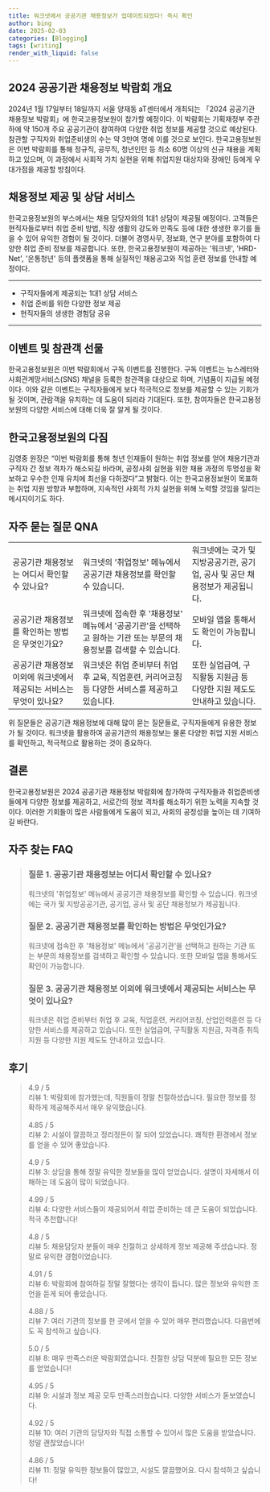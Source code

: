 ```yaml
---
title: 워크넷에서 공공기관 채용정보가 업데이트되었다! 즉시 확인
author: bing
date: 2025-02-03
categories: [Blogging]
tags: [writing]
render_with_liquid: false
---
```



<h2 id='2024_공공기관_채용정보_박람회_개요'>2024 공공기관 채용정보 박람회 개요</h2>

<p>2024년 1월 17일부터 18일까지 서울 양재동 aT센터에서 개최되는 「2024 공공기관 채용정보 박람회」에 한국고용정보원이 참가할 예정이다. 이 박람회는 기획재정부 주관 하에 약 150개 주요 공공기관이 참여하여 다양한 취업 정보를 제공할 것으로 예상된다. 참관할 구직자와 취업준비생의 수는 약 3만여 명에 이를 것으로 보인다. 한국고용정보원은 이번 박람회를 통해 정규직, 공무직, 청년인턴 등 최소 60명 이상의 신규 채용을 계획하고 있으며, 이 과정에서 사회적 가치 실현을 위해 취업지원 대상자와 장애인 등에게 우대가점을 제공할 방침이다.</p>

<h2 id='채용정보_제공_및_상담서비스'>채용정보 제공 및 상담 서비스</h2>

<p>한국고용정보원의 부스에서는 채용 담당자와의 1대1 상담이 제공될 예정이다. 고객들은 현직자들로부터 취업 준비 방법, 직장 생활의 강도와 만족도 등에 대한 생생한 후기를 들을 수 있어 유익한 경험이 될 것이다. 더불어 경영사무, 정보화, 연구 분야를 포함하여 다양한 취업 준비 정보를 제공합니다. 또한, 한국고용정보원이 제공하는 '워크넷', 'HRD-Net', '온통청년' 등의 플랫폼을 통해 실질적인 채용공고와 직업 훈련 정보를 안내할 예정이다.</p>

<hr />

<ul>
    <li>구직자들에게 제공되는 1대1 상담 서비스</li>
    <li>취업 준비를 위한 다양한 정보 제공</li>
    <li>현직자들의 생생한 경험담 공유</li>
</ul>

<hr />

<h2 id='이벤트_및_참관객_선물'>이벤트 및 참관객 선물</h2>

<p>한국고용정보원은 이번 박람회에서 구독 이벤트를 진행한다. 구독 이벤트는 뉴스레터와 사회관계망서비스(SNS) 채널을 등록한 참관객을 대상으로 하며, 기념품이 지급될 예정이다. 이와 같은 이벤트는 구직자들에게 보다 적극적으로 정보를 제공할 수 있는 기회가 될 것이며, 관람객을 유치하는 데 도움이 되리라 기대된다. 또한, 참여자들은 한국고용정보원의 다양한 서비스에 대해 더욱 잘 알게 될 것이다.</p>

<h2 id='한국고용정보원_다짐'>한국고용정보원의 다짐</h2>

<p>김영중 원장은 “이번 박람회를 통해 청년 인재들이 원하는 취업 정보를 얻어 채용기관과 구직자 간 정보 격차가 해소되길 바라며, 공정사회 실현을 위한 채용 과정의 투명성을 확보하고 우수한 인재 유치에 최선을 다하겠다”고 밝혔다. 이는 한국고용정보원이 목표하는 취업 지원 방향과 부합하며, 지속적인 사회적 가치 실현을 위해 노력할 것임을 알리는 메시지이기도 하다.</p>

<h2 id='자주_묻는_질문_QNA'>자주 묻는 질문 QNA</h2>

<table>
    <tr>
        <td>공공기관 채용정보는 어디서 확인할 수 있나요?</td>
        <td>워크넷의 '취업정보' 메뉴에서 공공기관 채용정보를 확인할 수 있습니다.</td>
        <td>워크넷에는 국가 및 지방공공기관, 공기업, 공사 및 공단 채용정보가 제공됩니다.</td>
    </tr>
    <tr>
        <td>공공기관 채용정보를 확인하는 방법은 무엇인가요?</td>
        <td>워크넷에 접속한 후 '채용정보' 메뉴에서 '공공기관'을 선택하고 원하는 기관 또는 부문의 채용정보를 검색할 수 있습니다.</td>
        <td>모바일 앱을 통해서도 확인이 가능합니다.</td>
    </tr>
    <tr>
        <td>공공기관 채용정보 이외에 워크넷에서 제공되는 서비스는 무엇이 있나요?</td>
        <td>워크넷은 취업 준비부터 취업 후 교육, 직업훈련, 커리어코칭 등 다양한 서비스를 제공하고 있습니다.</td>
        <td>또한 실업급여, 구직활동 지원금 등 다양한 지원 제도도 안내하고 있습니다.</td>
    </tr>
</table>

<p>위 질문들은 공공기관 채용정보에 대해 많이 묻는 질문들로, 구직자들에게 유용한 정보가 될 것이다. 워크넷을 활용하여 공공기관의 채용정보는 물론 다양한 취업 지원 서비스를 확인하고, 적극적으로 활용하는 것이 중요하다.</p>

<h2 id='결론'>결론</h2>

<p>한국고용정보원은 2024 공공기관 채용정보 박람회에 참가하여 구직자들과 취업준비생들에게 다양한 정보를 제공하고, 서로간의 정보 격차를 해소하기 위한 노력을 지속할 것이다. 이러한 기회들이 많은 사람들에게 도움이 되고, 사회의 공정성을 높이는 데 기여하길 바란다.</p>


<h2 id='자주_찾는_FAQ'>자주 찾는 FAQ</h2>
<div itemscope="" itemtype="https://schema.org/FAQPage"> 
<blockquote> 
<div itemscope="" itemprop="mainEntity" itemtype="https://schema.org/Question"> 
<h3 itemprop="name">질문 1. 공공기관 채용정보는 어디서 확인할 수 있나요?</h3> 
<div itemscope="" itemprop="acceptedAnswer" itemtype="https://schema.org/Answer"> 
<span itemprop="text"> 
<p>워크넷의 '취업정보' 메뉴에서 공공기관 채용정보를 확인할 수 있습니다. 워크넷에는 국가 및 지방공공기관, 공기업, 공사 및 공단 채용정보가 제공됩니다.</p> 
</span> 
</div> 
</div> 

<div itemscope="" itemprop="mainEntity" itemtype="https://schema.org/Question"> 
<h3 itemprop="name">질문 2. 공공기관 채용정보를 확인하는 방법은 무엇인가요?</h3> 
<div itemscope="" itemprop="acceptedAnswer" itemtype="https://schema.org/Answer"> 
<span itemprop="text"> 
<p>워크넷에 접속한 후 '채용정보' 메뉴에서 '공공기관'을 선택하고 원하는 기관 또는 부문의 채용정보를 검색하고 확인할 수 있습니다. 또한 모바일 앱을 통해서도 확인이 가능합니다.</p> 
</span> 
</div> 
</div> 

<div itemscope="" itemprop="mainEntity" itemtype="https://schema.org/Question"> 
<h3 itemprop="name">질문 3. 공공기관 채용정보 이외에 워크넷에서 제공되는 서비스는 무엇이 있나요?</h3> 
<div itemscope="" itemprop="acceptedAnswer" itemtype="https://schema.org/Answer"> 
<span itemprop="text"> 
<p>워크넷은 취업 준비부터 취업 후 교육, 직업훈련, 커리어코칭, 산업인력훈련 등 다양한 서비스를 제공하고 있습니다. 또한 실업급여, 구직활동 지원금, 자격증 취득 지원 등 다양한 지원 제도도 안내하고 있습니다.</p> 
</span> 
</div> 
</div> 
</blockquote> 
</div>
<h2 id='후기'>후기</h2>
<div itemscope itemtype="https://schema.org/Product">
  <blockquote>
  <div itemprop="review" itemscope itemtype="https://schema.org/Review">
      <div itemprop="reviewRating" itemscope itemtype="https://schema.org/Rating"> <span itemprop="ratingValue">4.9</span> / <span itemprop="bestRating">5</span> </div>
      <span itemprop="reviewBody">리뷰 1: 박람회에 참가했는데, 직원들이 정말 친절하셨습니다. 필요한 정보를 정확하게 제공해주셔서 매우 유익했습니다.</span>
  </div>
  <br>
  <div itemprop="review" itemscope itemtype="https://schema.org/Review">
      <div itemprop="reviewRating" itemscope itemtype="https://schema.org/Rating"> <span itemprop="ratingValue">4.85</span> / <span itemprop="bestRating">5</span> </div>
      <span itemprop="reviewBody">리뷰 2: 시설이 깔끔하고 정리정돈이 잘 되어 있었습니다. 쾌적한 환경에서 정보를 얻을 수 있어 좋았습니다.</span>
  </div>
  <br>
  <div itemprop="review" itemscope itemtype="https://schema.org/Review">
      <div itemprop="reviewRating" itemscope itemtype="https://schema.org/Rating"> <span itemprop="ratingValue">4.9</span> / <span itemprop="bestRating">5</span> </div>
      <span itemprop="reviewBody">리뷰 3: 상담을 통해 정말 유익한 정보들을 많이 얻었습니다. 설명이 자세해서 이해하는 데 도움이 많이 되었습니다.</span>
  </div>
  <br>
  <div itemprop="review" itemscope itemtype="https://schema.org/Review">
      <div itemprop="reviewRating" itemscope itemtype="https://schema.org/Rating"> <span itemprop="ratingValue">4.99</span> / <span itemprop="bestRating">5</span> </div>
      <span itemprop="reviewBody">리뷰 4: 다양한 서비스들이 제공되어서 취업 준비하는 데 큰 도움이 되었습니다. 적극 추천합니다!</span>
  </div>
  <br>
  <div itemprop="review" itemscope itemtype="https://schema.org/Review">
      <div itemprop="reviewRating" itemscope itemtype="https://schema.org/Rating"> <span itemprop="ratingValue">4.8</span> / <span itemprop="bestRating">5</span> </div>
      <span itemprop="reviewBody">리뷰 5: 채용담당자 분들이 매우 친절하고 상세하게 정보 제공해 주셨습니다. 정말로 유익한 경험이었습니다.</span>
  </div>
  <br>
  <div itemprop="review" itemscope itemtype="https://schema.org/Review">
      <div itemprop="reviewRating" itemscope itemtype="https://schema.org/Rating"> <span itemprop="ratingValue">4.91</span> / <span itemprop="bestRating">5</span> </div>
      <span itemprop="reviewBody">리뷰 6: 박람회에 참여하길 정말 잘했다는 생각이 듭니다. 많은 정보와 유익한 조언을 듣게 되어 좋았습니다.</span>
  </div>
  <br>
  <div itemprop="review" itemscope itemtype="https://schema.org/Review">
      <div itemprop="reviewRating" itemscope itemtype="https://schema.org/Rating"> <span itemprop="ratingValue">4.88</span> / <span itemprop="bestRating">5</span> </div>
      <span itemprop="reviewBody">리뷰 7: 여러 기관의 정보를 한 곳에서 얻을 수 있어 매우 편리했습니다. 다음번에도 꼭 참석하고 싶습니다.</span>
  </div>
  <br>
  <div itemprop="review" itemscope itemtype="https://schema.org/Review">
      <div itemprop="reviewRating" itemscope itemtype="https://schema.org/Rating"> <span itemprop="ratingValue">5.0</span> / <span itemprop="bestRating">5</span> </div>
      <span itemprop="reviewBody">리뷰 8: 매우 만족스러운 박람회였습니다. 친절한 상담 덕분에 필요한 모든 정보를 얻었습니다!</span>
  </div>
  <br>
  <div itemprop="review" itemscope itemtype="https://schema.org/Review">
      <div itemprop="reviewRating" itemscope itemtype="https://schema.org/Rating"> <span itemprop="ratingValue">4.95</span> / <span itemprop="bestRating">5</span> </div>
      <span itemprop="reviewBody">리뷰 9: 시설과 정보 제공 모두 만족스러웠습니다. 다양한 서비스가 돋보였습니다.</span>
  </div>
  <br>
  <div itemprop="review" itemscope itemtype="https://schema.org/Review">
      <div itemprop="reviewRating" itemscope itemtype="https://schema.org/Rating"> <span itemprop="ratingValue">4.92</span> / <span itemprop="bestRating">5</span> </div>
      <span itemprop="reviewBody">리뷰 10: 여러 기관의 담당자와 직접 소통할 수 있어서 많은 도움을 받았습니다. 정말 괜찮았습니다!</span>
  </div>
  <br>
  <div itemprop="review" itemscope itemtype="https://schema.org/Review">
      <div itemprop="reviewRating" itemscope itemtype="https://schema.org/Rating"> <span itemprop="ratingValue">4.86</span> / <span itemprop="bestRating">5</span> </div>
      <span itemprop="reviewBody">리뷰 11: 정말 유익한 정보들이 많았고, 시설도 깔끔했어요. 다시 참석하고 싶습니다!</span>
  </div>
  </blockquote>
</div>
